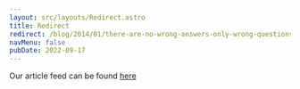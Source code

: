 ```yaml
---
layout: src/layouts/Redirect.astro
title: Redirect
redirect: /blog/2014/01/there-are-no-wrong-answers-only-wrong-questions/
navMenu: false
pubDate: 2022-09-17
---
```

<div>
Our article feed can be found <a href="/blog/2014/01/there-are-no-wrong-answers-only-wrong-questions/">here</a>
</div>
